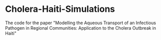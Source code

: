 # Cholera-Haiti-Simulations
The code for the paper "Modelling the Aqueous Transport of an Infectious Pathogen in Regional Communities: Application to the Cholera Outbreak in Haiti"
